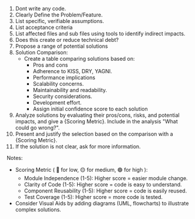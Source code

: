 <ProposeSolution>

  1. Dont write any code.
  2. Clearly Define the Problem/Feature.
  3. List specific, verifiable assumptions.
  4. List acceptance criteria
  5. List affected files and sub files using tools to identify indirect impacts.
  6. Does this create or reduce technical debt?
  7. Propose a range of potential solutions
  8. Solution Comparison:
     - Create a table comparing solutions based on:
       - Pros and cons
       - Adherence to KISS, DRY, YAGNI.
       - Performance implications
       - Scalability concerns.
       - Maintainability and readability.
       - Security considerations.
       - Development effort.
       - Assign initial confidence score to each solution
  9. Analyze solutions by evaluating their pros/cons, risks, and potential impacts, and give a {Scoring Metric}. Include in the analysis "What could go wrong?".
  10. Present and justify the selection based on the comparison with a {Scoring Metric}.
  11. If the solution is not clear, ask for more information.

  Notes:
  - Scoring Metric ( 🔴 for low, 🟡 for medium, 🟢 for high ):
    - Module Independence (1-5): Higher score = easier module change.
    - Clarity of Code (1-5): Higher score = code is easy to understand.
    - Component Reusability (1-5): Higher score = code is easily reused.
    - Test Coverage (1-5): Higher score = more code is tested.
  - Consider Visual Aids by adding diagrams (UML, flowcharts) to illustrate complex solutions.
</ProposeSolution>